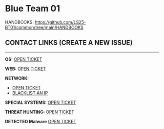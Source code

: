 # Blue Team 01

HANDBOOKS: https://github.com/LS25-BT01/common/tree/main/HANDBOOKS

## CONTACT LINKS (CREATE A NEW ISSUE)
---

**OS:** [OPEN TICKET](https://github.com/LS25-BT01/common/issues/new?template=os-ticket.yml)

**WEB:** [OPEN TICKET](https://github.com/LS25-BT01/common/issues/new?template=web-ticket.yaml)

**NETWORK:** 
- [OPEN TICKET](https://github.com/LS25-BT01/network-common/issues/new?template=02-network-ticket.yml) 
- [BLACKLIST AN IP](https://bl.ls25.net.tr) 

**SPECIAL SYSTEMS:** [OPEN TICKET](https://github.com/LS25-BT01/common/issues/new?template=special-systems-ticket.yaml)

**THREAT HUNTING:** [OPEN TICKET](https://github.com/LS25-BT01/threat-hunting/issues/new?template=th-findings.yml) 

**DETECTED Malware** [OPEN TICKET](https://github.com/LS25-BT01/DETECTED-MALWARE/issues/new)
